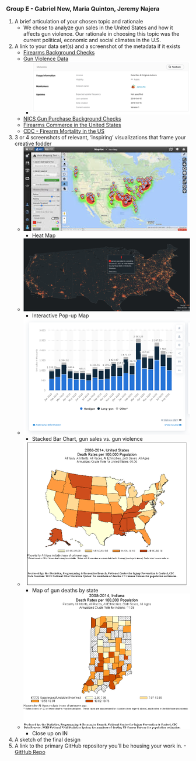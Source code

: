 ### Group E - Gabriel New, Maria Quinton, Jeremy Najera
1. A brief articulation of your chosen topic and rationale
   - We chose to analyze gun sales in the United States and how it affects gun violence. Our rationale in choosing this topic was the current political, economic and social climates in the U.S.
2. A link to your data set(s) and a screenshot of the metadata if it exists
   - [Firearms Background Checks](https://github.com/BuzzFeedNews/nics-firearm-background-checks/blob/master/data/nics-firearm-background-checks.csv)
   - [Gun Violence Data](https://www.kaggle.com/jameslko/gun-violence-data)
      - ![MetaData](images/metadata_gunviolence.png)
   - [NICS Gun Purchase Background Checks](https://cran.r-project.org/web/packages/gunsales/README.html)
   - [Firearms Commerce in the United States](datasets/firearms_commerce_us.pdf)
   - [CDC - Firearm Mortality in the US](https://www.cdc.gov/nchs/pressroom/sosmap/firearm_mortality/firearm.htm)
3. 3 or 4 screenshots of relevant, ‘inspiring’ visualizations that frame your creative fodder
   - ![Heat Map - Violence vs. Gun Sales](images/heatmap.png)
      - Heat Map
   - ![Interactive Popup Map](images/interactive_us_map.png)
      - Interactive Pop-up Map
   - ![Gun Sales - Bar Chart](images/gun_sales_bar.png)
      - Stacked Bar Chart, gun sales vs. gun violence
   - ![Gun Deaths by State](images/map_census.png)
      - Map of gun deaths by state
   - ![Close-up on Indiana](images/indiana_closeup.png)
      - Close up on IN
4. A sketch of the final design
5. A link to the primary GitHub repository you’ll be housing your work in.
   -[GitHub Repo](https://github.com/Mquinton28/Project-2---Group-E)
